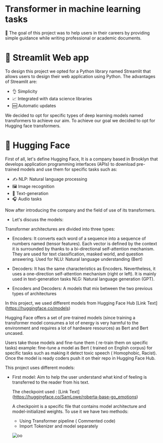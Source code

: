 # Transformer in machine learning tasks

🎯 The goal of this project was to help users in their careers by providing simple guidance while writing professional or academic documents.

# 🐍 Streamlit Web app

To design this project we opted for a Python library named Streamlit that allows users to design their web application using Python.
The advantages of Streamlit are:

* 👌 Simplicity
* 📈 Integrated with data science libraries
* 🆕 Automatic updates


We decided to opt for specific types of deep learning models named transformers to achieve our aim. 
To achieve our goal we decided to opt for Hugging face transformers.

# 🤗 Hugging Face
First of all, let's define Hugging Face, It is a company based in Brooklyn that develops application programming interfaces (APIs) to download pre-trained models and use them for specific tasks such as:

* ✍️ NLP: Natural language processing
* 🖼️ Image recognition
* 📝 Text-generation
* 🎧 Audio tasks

Now after introducing the company and the field of use of its transformers. 

* Let's discuss the models:

Transformer architectures  are divided into three types:

* Encoders: It converts each word of a sequence into a sequence of numbers named (tensor features). Each vector is defined by the context it is surrounded by thanks to a bi-directional self-attention mechanism.
  They are used for text classification, masked world, and question answering. Used for NLU: Natural language understanding (Bert)
  
* Decoders: It has the same characteristics as Encoders. Nevertheless, it uses a one-direction self-attention mechanism (right or left). It is mainly used in text-generation tasks NLG: Natural language generation (GPT).
  
* Encoders and Decoders: A models that mix between the two previous types of architectures

In this project, we used different models from Hugging Face Hub [Link Text] (https://huggingface.co/models)

Hugging Face offers a set of pre-trained models (since training a transformer model consumes a lot of energy is very harmful to the environment and requires a lot of hardware resources) as Bert and Bert uncased.

Users take those models and fine-tune them ( re-train them on specific tasks) example: fine-tune a model as Bert ( trained on English corpus) for specific tasks such as making it detect toxic speech ( Homophobic, Racist). Once the model is ready coders push it on their repo in Hugging Face Hub.

This project uses different models:

* First model: Aim to help the user understand what kind of feeling is transferred to the reader from his text.
  
  The checkpoint used : [Link Text] (https://huggingface.co/SamLowe/roberta-base-go_emotions)

  A checkpoint is a specific file that contains model architecture and model-initialized weights.
  To use it we have two methods:
  
  * Using Transformer pipeline ( Commented code)
  * Import Tokenizer and model separately
    
  ![oo](https://github.com/SkanderBahrini/Hate-speech-detection--Transformer/assets/74383561/e054f91a-c2f6-4817-a469-8cc3418c8ca1)





